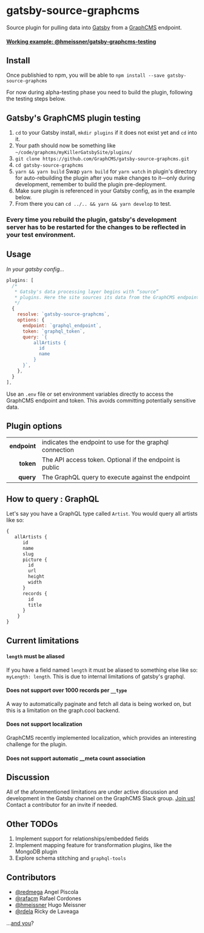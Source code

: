 # gatsby-source-graphcms

Source plugin for pulling data into [Gatsby](https://github.com/gatsbyjs) from a [GraphCMS](https://graphcms.com) endpoint.

#### [Working example: @hmeissner/gatsby-graphcms-testing](https://github.com/hmeissner/gatsby-graphcms-testing)

## Install

Once publishied to npm, you will be able to
`npm install --save gatsby-source-graphcms`

For now during alpha-testing phase you need to build the plugin,
following the testing steps below.

## Gatsby's GraphCMS plugin testing

1. `cd` to your Gatsby install, `mkdir plugins` if it does not
    exist yet and `cd` into it.
1. Your path should now be something like
    `~/code/graphcms/myKillerGatsbySite/plugins/`
1. `git clone https://github.com/GraphCMS/gatsby-source-graphcms.git`
1. `cd gatsby-source-graphcms`
1. `yarn && yarn build`
    Swap `yarn build` for `yarn watch` in plugin's directory for
    auto-rebuilding the plugin after you make changes to it—only
    during development, remember to build the plugin pre-deployment.
1. Make sure plugin is referenced in your Gatsby config, as in
    the example below.
1. From there you can `cd ../.. && yarn && yarn develop` to test.

### Every time you rebuild the plugin, gatsby's development server has to be restarted for the changes to be reflected in your test environment.


## Usage
*In your gatsby config...*
```javascript
plugins: [
  /*
   * Gatsby's data processing layer begins with “source”
   * plugins. Here the site sources its data from the GraphCMS endpoint
   */
  {
    resolve: `gatsby-source-graphcms`,
    options: {
      endpoint: `graphql_endpoint`,
      token: `graphql_token`,
      query: `{
          allArtists {
            id
            name
          }
      }`,
    },
  }
],
```
Use an `.env` file or set environment variables directly to access the GraphCMS endpoint and token. This avoids committing potentially sensitive data.

## Plugin options
|              |                                                          |
|-------------:|:---------------------------------------------------------|
| **endpoint** | indicates the endpoint to use for the graphql connection |
| **token**    | The API access token. Optional if the endpoint is public |
| **query**    | The GraphQL query to execute against the endpoint        |

## How to query : GraphQL

Let's say you have a GraphQL type called `Artist`. You would query all artists like so:

```graphql
{
   allArtists {
      id
      name
      slug
      picture {
        id
        url
        height
        width
      }
      records {
        id
        title
      }
    }
}
```

## Current limitations

#### `length` must be aliased

If you have a field named `length` it must be aliased to something else like so: `myLength: length`. This is due to internal limitations of gatsby's graphql.

#### Does not support over 1000 records per `__type`

A way to automatically paginate and fetch all data is being worked on, but this is a limitation on the graph.cool backend.

#### Does not support localization

GraphCMS recently implemented localization, which provides an interesting challenge for the plugin.

#### Does not support automatic \_\_meta count association
<!-- Talk about this more -->

## Discussion
All of the aforementioned limitations are under active discussion and development in the Gatsby channel on the GraphCMS Slack group. [Join us!](https://graphcms.slack.com/) Contact a contributor for an invite if needed.

## Other TODOs

1. Implement support for relationships/embedded fields
1. Implement mapping feature for transformation plugins, like the MongoDB plugin
1. Explore schema stitching and `graphql-tools`

## Contributors

- [@redmega](https://github.com/redmega) Angel Piscola
- [@rafacm](https://github.com/rafacm) Rafael Cordones
- [@hmeissner](https://github.com/hmeissner) Hugo Meissner
- [@rdela](https://github.com/rdela) Ricky de Laveaga

…[and you](https://github.com/GraphCMS/gatsby-source-graphcms/issues)?
